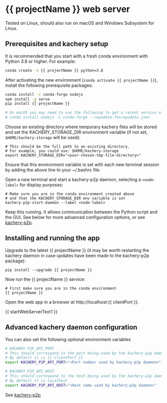 # {{ projectName }} web server

Tested on Linux, should also run on macOS and Windows Subsystem for Linux.

## Prerequisites and kachery setup

It is recommended that you start with a fresh conda environment with Python 3.8 or higher. For example:

```bash
conda create -n {{ projectName }} python=3.8
```

After activating the new environment (`conda activate {{ projectName }}`), install the following prerequisite packages:

```bash
conda install -c conda-forge nodejs
npm install -g serve
pip install {{ projectName }}

# On macOS you may need to use the following to get a recent version of nodejs:
# conda install nodejs -c conda-forge --repodata-fn=repodata.json
```

Choose an existing directory where temporary kachery files will be stored and set the KACHERY_STORAGE_DIR environment variable (if not set, `$HOME/kachery-storage` will be used):

```
# This should be the full path to an existing directory.
# For example, you could use: $HOME/kachery-storage
export KACHERY_STORAGE_DIR="<your-chosen-tmp-file-directory>" 
```

Ensure that this environment variable is set with each new terminal session by adding the above line to your ~/.bashrc file.

Open a new terminal and start a kachery-p2p daemon, selecting a `<node-label>` for display purposes:

```
# Make sure you are in the conda environment created above
# and that the KACHERY_STORAGE_DIR env variable is set
kachery-p2p-start-daemon --label <node-label>
```

Keep this running. It allows communication between the Python script and the GUI. See below for more advanced configuration options, or see [kachery-p2p](https://github.com/flatironinstitute/kachery-p2p).

## Installing and running the app

Upgrade to the latest {{ projectName }} (it may be worth restarting the kachery daemon in case updates have been made to the kachery-p2p package):

```
pip install --upgrade {{ projectName }}
```

Now run the {{ projectName }} service:

```
# First make sure you are in the conda environment
{{ projectName }}
```

Open the web app in a browser at http://localhost:{{ clientPort }}.

{{ startWebServerText1 }}

## Advanced kachery daemon configuration

You can also set the following optional environment variables

```bash
# KACHERY_P2P_API_PORT
# This should correspond to the port being used by the kachery-p2p daemon
# By default it is {{ clientPort }}
export KACHERY_P2P_API_PORT="<Port number used by kachery-p2p daemon>"

# KACHERY_P2P_API_HOST
# This should correspond to the host being used by the kachery-p2p daemon
# By default it is localhost
export KACHERY_P2P_API_HOST="<Host name used by kachery-p2p daemon>"
```

See [kachery-p2p](https://github.com/flatironinstitute/kachery-p2p)